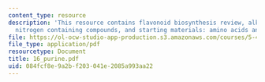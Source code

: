 ```yaml
---
content_type: resource
description: 'This resource contains flavonoid biosynthesis review, alkaloid biosynthesis:
  nitrogen containing compounds, and starting materials: amino acids and nucleic acids.'
file: https://ol-ocw-studio-app-production.s3.amazonaws.com/courses/5-451-chemistry-of-biomolecules-i-fall-2005/084fcf8e9a2bf203041e2085a993aa22_16_purine.pdf
file_type: application/pdf
resourcetype: Document
title: 16_purine.pdf
uid: 084fcf8e-9a2b-f203-041e-2085a993aa22
---
```


